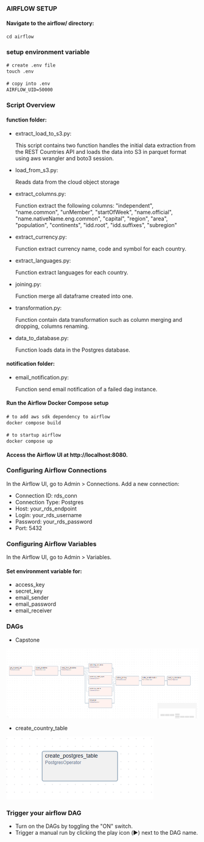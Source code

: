 ### AIRFLOW SETUP

#### Navigate to the airflow/ directory:
```
cd airflow
```

### setup environment variable
```
# create .env file
touch .env

# copy into .env
AIRFLOW_UID=50000
```

### Script Overview
#### function folder:
- extract_load_to_s3.py:

    This script contains two function handles the initial data extraction from the REST Countries API and loads the data into S3 in parquet format using aws wrangler and boto3 session.

- load_from_s3.py:

    Reads data from the cloud object storage 

- extract_columns.py:

    Function extract the following columns: "independent",
            "name.common",
            "unMember",
            "startOfWeek",
            "name.official",
            "name.nativeName.eng.common",
            "capital",
            "region",
            "area",
            "population",
            "continents",
            "idd.root",
            "idd.suffixes",
            "subregion"

-  extract_currency.py:

    Function extract currency name, code and symbol for each country.

-  extract_languages.py:

    Function extract languages for each country.

-  joining.py:

    Function merge all dataframe created into one.

-  transformation.py:

    Function contain data transformation such as column merging and dropping, columns renaming.

-  data_to_database.py:

    Function loads data in the Postgres database.

#### notification folder:
-  email_notification.py:

    Function send email notification of a failed dag instance.

#### Run the Airflow Docker Compose setup
```
# to add aws sdk dependency to airflow
docker compose build 

# to startup airflow
docker compose up
```
#### Access the Airflow UI at http://localhost:8080.

###  Configuring Airflow Connections
In the Airflow UI, go to Admin > Connections.
Add a new connection:
-   Connection ID: rds_conn
-   Connection Type: Postgres
-   Host: your_rds_endpoint
-   Login: your_rds_username
-   Password: your_rds_password
-   Port: 5432

###  Configuring Airflow Variables
In the Airflow UI, go to Admin > Variables.
#### Set environment variable for:
-  access_key
-  secret_key
-  email_sender
-  email_password
-  email_receiver

### DAGs
-   Capstone

![capstone_dag](/images/dag_capstone.png)


-   create_country_table

![capstone_dag](/images/dag_create_table.png)


### Trigger your airflow DAG
-   Turn on the DAGs by toggling the "ON" switch.
-   Trigger a manual run by clicking the play icon (▶️) next to the DAG name.


